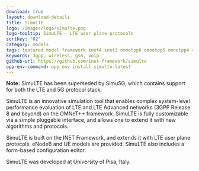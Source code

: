 ```yaml
---
download: true
layout: download-details
title: SimuLTE
logo: /images/logo/simulte.png
logo-tooltip: SimuLTE - LTE user plane protocols
sortkey: "02"
category: models
tags: featured model framework inet4 inet3 omnetpp6 omnetpp5 omnetpp4 superseded
keywords: 3gpp, wireless, gsm, voip
github-url: https://github.com/inet-framework/simulte
opp-env-command: opp_env install simulte-latest
---
```


**Note:** SimuLTE has been superseded by Simu5G, which contains support for
both the LTE and 5G protocol stack.

SimuLTE is an innovative simulation tool that enables complex system-level
performance evaluation of LTE and LTE Advanced networks (3GPP Release 8
and beyond) on the OMNeT++ framework. SimuLTE is fully customizable
via a simple pluggable interface, and allows one to extend it with
new algorithms and protocols.

SimuLTE is built on the INET Framework, and extends it with LTE user plane
protocols. eNodeB and UE models are provided. SimuLTE also includes a
form-based configuration editor.

SimuLTE was developed at University of Pisa, Italy.
